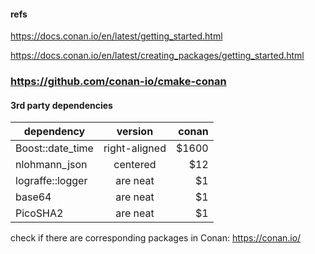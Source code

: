 #### refs
https://docs.conan.io/en/latest/getting_started.html

https://docs.conan.io/en/latest/creating_packages/getting_started.html

### https://github.com/conan-io/cmake-conan


#### 3rd party dependencies


| dependency    |    version    | conan |
|---------------|:-------------:|------:|
| Boost::date_time     | right-aligned | $1600 |
| nlohmann_json      |   centered    |   $12 |
| lograffe::logger|   are neat    |    $1 |
| base64|   are neat    |    $1 |
| PicoSHA2|   are neat    |    $1 |


check if there are corresponding packages in Conan:
https://conan.io/